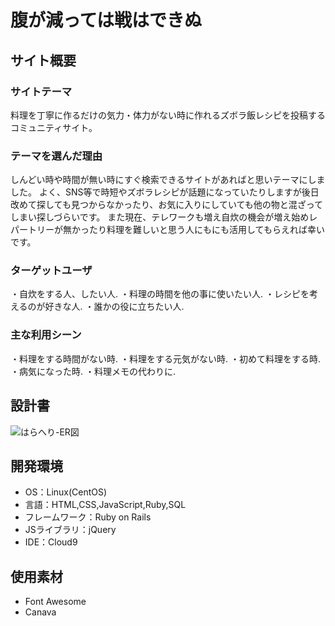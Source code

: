 # 腹が減っては戦はできぬ

## サイト概要

### サイトテーマ
料理を丁寧に作るだけの気力・体力がない時に作れるズボラ飯レシピを投稿するコミュニティサイト。

### テーマを選んだ理由
しんどい時や時間が無い時にすぐ検索できるサイトがあればと思いテーマにしました。
よく、SNS等で時短やズボラレシピが話題になっていたりしますが後日改めて探しても見つからなかったり、お気に入りにしていても他の物と混ざってしまい探しづらいです。
また現在、テレワークも増え自炊の機会が増え始めレパートリーが無かったり料理を難しいと思う人にもにも活用してもらえれば幸いです。


### ターゲットユーザ
・自炊をする人、したい人.
・料理の時間を他の事に使いたい人.
・レシピを考えるのが好きな人.
・誰かの役に立ちたい人.

### 主な利用シーン
・料理をする時間がない時.
・料理をする元気がない時.
・初めて料理をする時.
・病気になった時.
・料理メモの代わりに.

## 設計書
![はらへり-ER図](images/haraheri-er.drawio.png)

## 開発環境
- OS：Linux(CentOS)
- 言語：HTML,CSS,JavaScript,Ruby,SQL
- フレームワーク：Ruby on Rails
- JSライブラリ：jQuery
- IDE：Cloud9

## 使用素材
- Font Awesome
- Canava